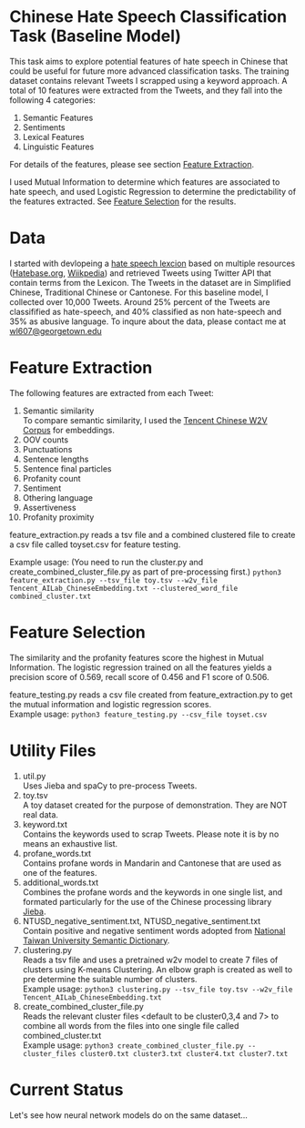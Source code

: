 # Chinese Hate Speech Classification Task  (Baseline Model)

This task aims to explore potential features of hate speech in Chinese that could be useful for future more advanced classification tasks. The training dataset contains relevant Tweets I scrapped using a keyword approach. A total of 10 features were extracted from the Tweets, and they fall into the following 4 categories: 

1. Semantic Features 
2. Sentiments 
3. Lexical Features 
4. Linguistic Features 

For details of the features, please see section [Feature Extraction](#feature-extraction).

I used Mutual Information to determine which features are associated to hate speech, and used Logistic Regression to determine the predictability of the features extracted. See [Feature Selection](#feature-selection) for the results.


# Data 
I started with devlopeing a [hate speech lexcion](https://github.com/chingachleung/Chinese_Hate_seepch/blob/main/keywords.txt) based on multiple resources ([Hatebase.org](https://hatebase.org/), [Wiikpedia](https://zh.wikipedia.org/wiki/%E6%AD%A7%E8%A7%86%E8%AF%AD)) and retrieved Tweets using Twitter API that contain terms from the Lexicon. The Tweets in the dataset are in Simplified Chinese, Traditional Chinese or Cantonese. For this baseline model, I collected over 10,000 Tweets. Around 25% percent of the Tweets are classifified as hate-speech, and 40% classified as non hate-speech and 35% as abusive language. To inqure about the data, please contact me at wl607@georgetown.edu

# Feature Extraction

The following features are extracted from each Tweet:
1. Semantic similarity\
To compare semantic similarity, I used the [Tencent Chinese W2V Corpus](https://ai.tencent.com/ailab/nlp/en/embedding.html) for embeddings.
2. OOV counts
3. Punctuations 
4. Sentence lengths
5. Sentence final particles
6. Profanity count
7. Sentiment 
8. Othering language
9. Assertiveness
10. Profanity proximity
 
feature_extraction.py reads a tsv file and a combined clustered file to create a csv file called toyset.csv for feature testing.

Example usage: 
(You need to run the cluster.py and create_combined_cluster_file.py as part of pre-processing first.)
`python3 feature_extraction.py --tsv_file toy.tsv --w2v_file Tencent_AILab_ChineseEmbedding.txt --clustered_word_file combined_cluster.txt` 

# Feature Selection
The similarity and the profanity features score the highest in Mutual Information. The logistic regression trained on all the features yields a precision score of 0.569, recall score of 0.456 and F1 score of 0.506.

feature_testing.py reads a csv file created from feature_extraction.py to get the mutual information and logistic regression scores.\
Example usage:
`python3 feature_testing.py --csv_file toyset.csv`

# Utility Files 
1. util.py\
Uses Jieba and spaCy to pre-process Tweets.
3. toy.tsv\
A toy dataset created for the purpose of demonstration. They are NOT real data.
3. keyword.txt\
Contains the keywords used to scrap Tweets. Please note it is by no means an exhaustive list. 
4. profane_words.txt\
Contains profane words in Mandarin and Cantonese that are used as one of the features.
5. additional_words.txt\
Combines the profane words and the keywords in one single list, and formated particularly for the use of the Chinese processing library [Jieba](https://pypi.org/project/jieba/).
6. NTUSD_negative_sentiment.txt, NTUSD_negative_sentiment.txt\
Contain positive and negative sentiment words adopted from [National Taiwan University Semantic Dictionary](https://rdrr.io/rforge/tmcn/man/NTUSD.html).
7. clustering.py\
Reads a tsv file and uses a pretrained w2v model to create 7 files of clusters using K-means Clustering. An elbow graph is created as well to pre determine the suitable number of clusters.\
Example usage:
`python3 clustering.py --tsv_file toy.tsv --w2v_file Tencent_AILab_ChineseEmbedding.txt`
8. create_combined_cluster_file.py\
Reads the relevant cluster files <default to be cluster0,3,4 and 7> to combine all words from the files into one single file called combined_cluster.txt\
Example usage:
`python3 create_combined_cluster_file.py --cluster_files cluster0.txt cluster3.txt cluster4.txt cluster7.txt`


# Current Status 

Let's see how neural network models do on the same dataset... 




